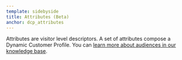 ```yaml
---
template: sidebyside
title: Attributes (Beta)
anchor: dcp_attributes
---
```


Attributes are visitor level descriptors. A set of attributes compose a Dynamic Customer Profile. You can <a href="https://help.optimizely.com/hc/en-us/articles/200039685" target="_blank">learn more about audiences in our knowledge base</a>.
